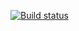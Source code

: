 [![Build status](https://ci.appveyor.com/api/projects/status/j3p7duojsi62u1qr?svg=true)](https://ci.appveyor.com/project/Bambycha58/hw4-2-1)
